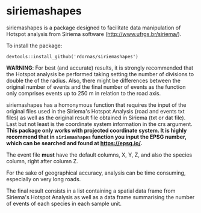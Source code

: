 # siriemashapes

siriemashapes is a package designed to facilitate data manipulation of Hotspot analysis from Siriema software (http://www.ufrgs.br/siriema/).

To install the package:

```
devtools::install_github('rdornas/siriemashapes')
```


**WARNING**: For best (and accurate) results, it is strongly recommended that the Hotspot analysis be performed taking setting the number of divisions to double the of the radius. Also, there might be differences between the original number of events and the final number of events as the function only comprises events up to 250 m in relation to the road axis.


siriemashapes has a homonymous function that requires the input of the original files used in the Siriema's Hotspot Analysis (road and events txt files) as well as the original result file obtained in Siriema (txt or dat file). Last but not least is the coordinate system information in the crs argument. **This package only works with projected coordinate system. It is highly recommend that in `siriemashapes` function you input the EPSG number, which can be searched and found at https://epsg.io/.**

The event file **must** have the default columns, X, Y, Z, and also the species column, right after column Z.

For the sake of geographical accuracy, analysis can be time consuming, especially on very long roads.

The final result consists in a list containing a spatial data frame from Siriema's Hotspot Analysis as well as a data frame summarising the number of events of each species in each sample unit.

